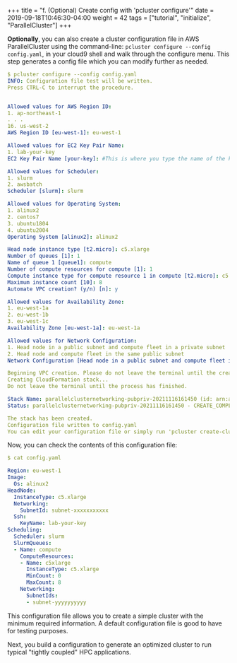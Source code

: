 +++
title = "f. (Optional) Create config with 'pcluster configure'"
date = 2019-09-18T10:46:30-04:00
weight = 42
tags = ["tutorial", "initialize", "ParallelCluster"]
+++

**Optionally**, you can also create a cluster configuration file in AWS ParallelCluster using the command-line: `pcluster configure --config config.yaml`, in your cloud9 shell and walk through the configure menu. This step generates a config file which you can modify further as needed.

```yaml
$ pcluster configure --config config.yaml
INFO: Configuration file test will be written.
Press CTRL-C to interrupt the procedure.


Allowed values for AWS Region ID:
1. ap-northeast-1
. . .
16. us-west-2
AWS Region ID [eu-west-1]: eu-west-1

Allowed values for EC2 Key Pair Name:
1. lab-your-key
EC2 Key Pair Name [your-key]: #This is where you type the name of the key you previously generated (e.g. lab-your-key) 

Allowed values for Scheduler:
1. slurm
2. awsbatch
Scheduler [slurm]: slurm

Allowed values for Operating System:
1. alinux2
2. centos7
3. ubuntu1804
4. ubuntu2004
Operating System [alinux2]: alinux2

Head node instance type [t2.micro]: c5.xlarge
Number of queues [1]: 1
Name of queue 1 [queue1]: compute
Number of compute resources for compute [1]: 1
Compute instance type for compute resource 1 in compute [t2.micro]: c5.xlarge
Maximum instance count [10]: 8
Automate VPC creation? (y/n) [n]: y

Allowed values for Availability Zone:
1. eu-west-1a
2. eu-west-1b
3. eu-west-1c
Availability Zone [eu-west-1a]: eu-west-1a

Allowed values for Network Configuration:
1. Head node in a public subnet and compute fleet in a private subnet
2. Head node and compute fleet in the same public subnet
Network Configuration [Head node in a public subnet and compute fleet in a private subnet]: 1

Beginning VPC creation. Please do not leave the terminal until the creation is finalized
Creating CloudFormation stack...
Do not leave the terminal until the process has finished.

Stack Name: parallelclusternetworking-pubpriv-20211116161450 (id: arn:aws:cloudformation:eu-west-1:008xxxxxx:stack/parallelclusternetworking-pubpriv-20211116161450/680fea70-46f8-11ec-b10b-022a17eafb09)
Status: parallelclusternetworking-pubpriv-20211116161450 - CREATE_COMPLETE      

The stack has been created.
Configuration file written to config.yaml
You can edit your configuration file or simply run 'pcluster create-cluster --cluster-configuration config.yaml --cluster-name cluster-name --region eu-west-1' to create your cluster.
```

Now, you can check the contents of this configuration file:

```yaml
$ cat config.yaml

Region: eu-west-1
Image:
  Os: alinux2
HeadNode:
  InstanceType: c5.xlarge
  Networking:
    SubnetId: subnet-xxxxxxxxxxx
  Ssh:
    KeyName: lab-your-key
Scheduling:
  Scheduler: slurm
  SlurmQueues:
  - Name: compute
    ComputeResources:
    - Name: c5xlarge
      InstanceType: c5.xlarge
      MinCount: 0
      MaxCount: 8
    Networking:
      SubnetIds:
      - subnet-yyyyyyyyyy
```

This configuration file allows you to create a simple cluster with the minimum required information. A default configuration file is good to have for testing purposes.

Next, you build a configuration to generate an optimized cluster to run typical "tightly coupled" HPC applications.
